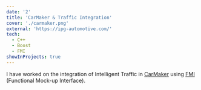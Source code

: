 ```yaml
---
date: '2'
title: 'CarMaker & Traffic Integration'
cover: './carmaker.png'
external: 'https://ipg-automotive.com/'
tech:
  - C++
  - Boost
  - FMI
showInProjects: true
---
```


I have worked on the integration of Intelligent Traffic in [CarMaker](https://ipg-automotive.com/products-services/simulation-software/carmaker/) using [FMI](https://fmi-standard.org/) (Functional Mock-up Interface).

